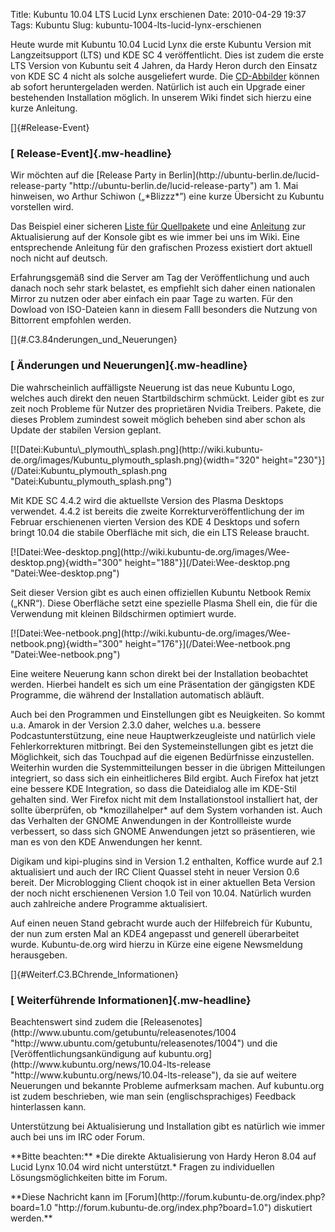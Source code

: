 Title: Kubuntu 10.04 LTS Lucid Lynx erschienen
Date: 2010-04-29 19:37
Tags: Kubuntu
Slug: kubuntu-1004-lts-lucid-lynx-erschienen

Heute wurde mit Kubuntu 10.04 Lucid Lynx die erste Kubuntu Version mit
Langzeitsupport (LTS) und KDE SC 4 veröffentlicht. Dies ist zudem die
erste LTS Version von Kubuntu seit 4 Jahren, da Hardy Heron durch den
Einsatz von KDE SC 4 nicht als solche ausgeliefert wurde. Die
[CD-Abbilder](http://releases.ubuntu.com/kubuntu/lucid/ "http://releases.ubuntu.com/kubuntu/lucid/")
können ab sofort heruntergeladen werden. Natürlich ist auch ein Upgrade
einer bestehenden Installation möglich. In unserem Wiki findet sich
hierzu eine kurze Anleitung.

</p>
[]{#Release-Event}  

### [ Release-Event]{.mw-headline}

</p>
Wir möchten auf die [Release Party in
Berlin](http://ubuntu-berlin.de/lucid-release-party "http://ubuntu-berlin.de/lucid-release-party")
am 1. Mai hinweisen, wo Arthur Schiwon („*Blizzz*”) eine kurze Übersicht
zu Kubuntu vorstellen wird.

</p>
<!--break--><!--break-->

Das Beispiel einer sicheren [Liste für
Quellpakete](/Konfiguration/Programme_installieren/Paketmanagement/Paketquellen/Lucid "Konfiguration/Programme installieren/Paketmanagement/Paketquellen/Lucid")
und eine
[Anleitung](/Installation/Upgrade/9.10_auf_10.04_konsole "Installation/Upgrade/9.10 auf 10.04 konsole")
zur Aktualisierung auf der Konsole gibt es wie immer bei uns im Wiki.
Eine entsprechende Anleitung für den grafischen Prozess existiert dort
aktuell noch nicht auf deutsch.

</p>
Erfahrungsgemäß sind die Server am Tag der Veröffentlichung und auch
danach noch sehr stark belastet, es empfiehlt sich daher einen
nationalen Mirror zu nutzen oder aber einfach ein paar Tage zu warten.
Für den Dowload von ISO-Dateien kann in diesem Falll besonders die
Nutzung von Bittorrent empfohlen werden.

</p>
[]{#.C3.84nderungen_und_Neuerungen}  

### [ Änderungen und Neuerungen]{.mw-headline}

</p>
Die wahrscheinlich auffälligste Neuerung ist das neue Kubuntu Logo,
welches auch direkt den neuen Startbildschirm schmückt. Leider gibt es
zur zeit noch Probleme für Nutzer des proprietären Nvidia Treibers.
Pakete, die dieses Problem zumindest soweit möglich beheben sind aber
schon als Update der stabilen Version geplant.

</p>
[![Datei:Kubuntu\_plymouth\_splash.png](http://wiki.kubuntu-de.org/images/Kubuntu_plymouth_splash.png){width="320"
height="230"}](/Datei:Kubuntu_plymouth_splash.png "Datei:Kubuntu_plymouth_splash.png")

</p>
Mit KDE SC 4.4.2 wird die aktuellste Version des Plasma Desktops
verwendet. 4.4.2 ist bereits die zweite Korrekturveröffentlichung der im
Februar erschienenen vierten Version des KDE 4 Desktops und sofern
bringt 10.04 die stabile Oberfläche mit sich, die ein LTS Release
braucht.

</p>
[![Datei:Wee-desktop.png](http://wiki.kubuntu-de.org/images/Wee-desktop.png){width="300"
height="188"}](/Datei:Wee-desktop.png "Datei:Wee-desktop.png")

</p>
Seit dieser Version gibt es auch einen offiziellen Kubuntu Netbook Remix
(„KNR“). Diese Oberfläche setzt eine spezielle Plasma Shell ein, die für
die Verwendung mit kleinen Bildschirmen optimiert wurde.

</p>
[![Datei:Wee-netbook.png](http://wiki.kubuntu-de.org/images/Wee-netbook.png){width="300"
height="176"}](/Datei:Wee-netbook.png "Datei:Wee-netbook.png")

</p>
Eine weitere Neuerung kann schon direkt bei der Installation beobachtet
werden. Hierbei handelt es sich um eine Präsentation der gängigsten KDE
Programme, die während der Installation automatisch abläuft.

</p>
Auch bei den Programmen und Einstellungen gibt es Neuigkeiten. So kommt
u.a. Amarok in der Version 2.3.0 daher, welches u.a. bessere
Podcastunterstützung, eine neue Hauptwerkzeugleiste und natürlich viele
Fehlerkorrekturen mitbringt. Bei den Systemeinstellungen gibt es jetzt
die Möglichkeit, sich das Touchpad auf die eigenen Bedürfnisse
einzustellen. Weiterhin wurden die Systemmitteilungen besser in die
übrigen Mitteilungen integriert, so dass sich ein einheitlicheres Bild
ergibt. Auch Firefox hat jetzt eine bessere KDE Integration, so dass die
Dateidialog alle im KDE-Stil gehalten sind. Wer Firefox nicht mit dem
Installationstool installiert hat, der sollte überprüfen, ob
*kmozillahelper* auf dem System vorhanden ist. Auch das Verhalten der
GNOME Anwendungen in der Kontrollleiste wurde verbessert, so dass sich
GNOME Anwendungen jetzt so präsentieren, wie man es von den KDE
Anwendungen her kennt.

</p>
Digikam und kipi-plugins sind in Version 1.2 enthalten, Koffice wurde
auf 2.1 aktualisiert und auch der IRC Client Quassel steht in neuer
Version 0.6 bereit. Der Microblogging Client choqok ist in einer
aktuellen Beta Version der noch nicht erschienenen Version 1.0 Teil von
10.04. Natürlich wurden auch zahlreiche andere Programme aktualisiert.

</p>
Auf einen neuen Stand gebracht wurde auch der Hilfebreich für Kubuntu,
der nun zum ersten Mal an KDE4 angepasst und generell überarbeitet
wurde. Kubuntu-de.org wird hierzu in Kürze eine eigene Newsmeldung
herausgeben.

</p>
[]{#Weiterf.C3.BChrende_Informationen}  

### [ Weiterführende Informationen]{.mw-headline}

</p>
Beachtenswert sind zudem die
[Releasenotes](http://www.ubuntu.com/getubuntu/releasenotes/1004 "http://www.ubuntu.com/getubuntu/releasenotes/1004")
und die [Veröffentlichungsankündigung auf
kubuntu.org](http://www.kubuntu.org/news/10.04-lts-release "http://www.kubuntu.org/news/10.04-lts-release"),
da sie auf weitere Neuerungen und bekannte Probleme aufmerksam machen.
Auf kubuntu.org ist zudem beschrieben, wie man sein (englischsprachiges)
Feedback hinterlassen kann.

</p>
Unterstützung bei Aktualisierung und Installation gibt es natürlich wie
immer auch bei uns im IRC oder Forum.

</p>
**Bitte beachten:** *Die direkte Aktualisierung von Hardy Heron 8.04 auf
Lucid Lynx 10.04 wird nicht unterstützt.* Fragen zu individuellen
Lösungsmöglichkeiten bitte im Forum.

</p>
**Diese Nachricht kann im
[Forum](http://forum.kubuntu-de.org/index.php?board=1.0 "http://forum.kubuntu-de.org/index.php?board=1.0")
diskutiert werden.**

</p>
<!--<script type="text/javascript"></p><p></p><p>    var d = new Date();</p><p>    dom = d.getDate();</p><p>    month = d.getMonth();</p><p>    year = d.getYear();</p><p>    if (year &lt; 2000) year = year - 100;</p><p>    else year = year - 2000;</p><p></p><p>    if (year == 10 && month == 3)</p><p>        days = 29 - dom;</p><p>    else </p><p>        days = 0;</p><p>    if (days &lt; 0) days = 0;</p><p>    if (days &lt; 10) days = days.toString();</p><p></p><p></p><p>var base = 'http://people.canonical.com/~jriddell/10.10-countdown/kubuntu_';</p><p></p><p>document.write('<a href="http://www.kubuntu.org/"><img id="countdownimage" src="'+base+days+'.png" width="180" height="150" border="0" alt="Kubuntu 10.04 LTS - Coming soon" style="padding-top:20px;padding-left:20px;background-color:transparent"></a>');</p><p></script>--><!--<script type="text/javascript"></p><p></p><p>    var d = new Date();</p><p>    dom = d.getDate();</p><p>    month = d.getMonth();</p><p>    year = d.getYear();</p><p>    if (year &lt; 2000) year = year - 100;</p><p>    else year = year - 2000;</p><p></p><p>    if (year == 10 && month == 3)</p><p>        days = 29 - dom;</p><p>    else </p><p>        days = 0;</p><p>    if (days &lt; 0) days = 0;</p><p>    if (days &lt; 10) days = days.toString();</p><p></p><p></p><p>var base = 'http://people.canonical.com/~jriddell/10.10-countdown/kubuntu_';</p><p></p><p>document.write('<a href="http://www.kubuntu.org/"><img id="countdownimage" src="'+base+days+'.png" width="180" height="150" border="0" alt="Kubuntu 10.04 LTS - Coming soon" style="padding-top:20px;padding-left:20px;background-color:transparent"></a>');</p><p></script>-->
